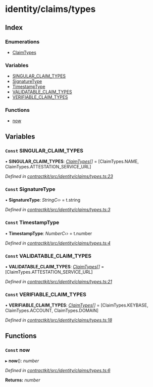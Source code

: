 # identity/claims/types

## Index

### Enumerations

* [ClaimTypes]()

### Variables

* [SINGULAR\_CLAIM\_TYPES](_identity_claims_types_.md#const-singular_claim_types)
* [SignatureType](_identity_claims_types_.md#const-signaturetype)
* [TimestampType](_identity_claims_types_.md#const-timestamptype)
* [VALIDATABLE\_CLAIM\_TYPES](_identity_claims_types_.md#const-validatable_claim_types)
* [VERIFIABLE\_CLAIM\_TYPES](_identity_claims_types_.md#const-verifiable_claim_types)

### Functions

* [now](_identity_claims_types_.md#const-now)

## Variables

### `Const` SINGULAR\_CLAIM\_TYPES

• **SINGULAR\_CLAIM\_TYPES**: [_ClaimTypes_]()_\[\]_ = \[ClaimTypes.NAME, ClaimTypes.ATTESTATION\_SERVICE\_URL\]

_Defined in_ [_contractkit/src/identity/claims/types.ts:23_](https://github.com/celo-org/celo-monorepo/blob/master/packages/contractkit/src/identity/claims/types.ts#L23)

### `Const` SignatureType

• **SignatureType**: _StringC‹›_ = t.string

_Defined in_ [_contractkit/src/identity/claims/types.ts:3_](https://github.com/celo-org/celo-monorepo/blob/master/packages/contractkit/src/identity/claims/types.ts#L3)

### `Const` TimestampType

• **TimestampType**: _NumberC‹›_ = t.number

_Defined in_ [_contractkit/src/identity/claims/types.ts:4_](https://github.com/celo-org/celo-monorepo/blob/master/packages/contractkit/src/identity/claims/types.ts#L4)

### `Const` VALIDATABLE\_CLAIM\_TYPES

• **VALIDATABLE\_CLAIM\_TYPES**: [_ClaimTypes_]()_\[\]_ = \[ClaimTypes.ATTESTATION\_SERVICE\_URL\]

_Defined in_ [_contractkit/src/identity/claims/types.ts:21_](https://github.com/celo-org/celo-monorepo/blob/master/packages/contractkit/src/identity/claims/types.ts#L21)

### `Const` VERIFIABLE\_CLAIM\_TYPES

• **VERIFIABLE\_CLAIM\_TYPES**: [_ClaimTypes_]()_\[\]_ = \[ClaimTypes.KEYBASE, ClaimTypes.ACCOUNT, ClaimTypes.DOMAIN\]

_Defined in_ [_contractkit/src/identity/claims/types.ts:18_](https://github.com/celo-org/celo-monorepo/blob/master/packages/contractkit/src/identity/claims/types.ts#L18)

## Functions

### `Const` now

▸ **now**\(\): _number_

_Defined in_ [_contractkit/src/identity/claims/types.ts:6_](https://github.com/celo-org/celo-monorepo/blob/master/packages/contractkit/src/identity/claims/types.ts#L6)

**Returns:** _number_

